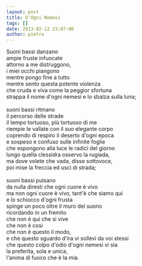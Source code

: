 ```yaml
---
layout: post
title: D'Ogni Nemesi
tags: []
date: 2013-02-12 23:07:00
author: pietro
---
```

Suoni bassi danzano<br/>ampie fruste infuocate<br/>attorno a me distruggono,<br/>i miei occhi piangono<br/>mentre pongo fine a tutto<br/>mentre sento questa potente violenza<br/>che cruda e viva come la peggior sfortuna<br/>strappa il nome d'ogni nemesi e lo sbalza sulla luna;<br/><br/>suoni bassi ritmano<br/>il percorso delle strade<br/>il tempo tortuoso, più tortuoso di me<br/>riempie le vallate con il suo elegante corpo<br/>coprendo di respiro il deserto d'ogni epoca<br/>e sospeso e confuso sulle infinite foglie<br/>che espongono alla luce le radici del giorno<br/>lungo quella clessidra osservo la rugiada,<br/>ma dove volete che vada, disse sottovoce,<br/>poi mise la freccia ed uscì di strada;<br/><br/>suoni bassi pulsano<br/>da nulla diresti che ogni cuore è vivo<br/>ma non ogni cuore è vivo, tant'è che siamo qui<br/>e lo schiocco d'ogni frusta<br/>spinge un poco oltre il muro del suono<br/>ricordando in un fremito<br/>che non è qui che si vive<br/>che non è così<br/>che non è questo il modo,<br/>e che questo sguardo d'ira vi sollevi da voi stessi<br/>che questo colpo d'odio d'ogni nemesi vi sia<br/>la preferita, sola e unica,<br/>l'anima di fuoco che è la mia.
